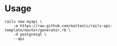 # Usage

```
rails new myapi \
    -m https://raw.github.com/matteolc/rails-api-template/master/generator.rb \
    -d postgresql \
    --api
```                   